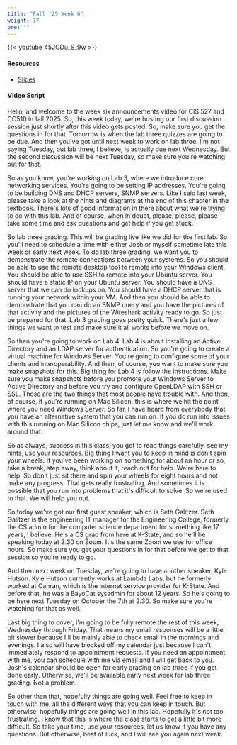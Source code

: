 ```yaml
---
title: "Fall '25 Week 6"
weight: 17
pre: ""
---
```


{{< youtube 45JCDu_S_9w >}}

#### Resources

* <a href="slides" target="_blank">Slides</a>

#### Video Script

Hello, and welcome to the week six announcements video for CIS 527 and CC510 in fall 2025. So, this week today, we're hosting our first discussion session just shortly after this video gets posted. So, make sure you get the questions in for that. Tomorrow is when the lab three quizzes are going to be due. And then you've got until next week to work on lab three. I'm not saying Tuesday, but lab three, I believe, is actually due next Wednesday. But the second discussion will be next Tuesday, so make sure you're watching out for that. 

So as you know, you're working on Lab 3, where we introduce core networking services. You're going to be setting IP addresses. You're going to be building DNS and DHCP servers, SNMP servers. Like I said last week, please take a look at the hints and diagrams at the end of this chapter in the textbook. There's lots of good information in there about what we're trying to do with this lab. And of course, when in doubt, please, please, please take some time and ask questions and get help if you get stuck. 

So lab three grading. This will be grading live like we did for the first lab. So you'll need to schedule a time with either Josh or myself sometime late this week or early next week. To do lab three grading, we want you to demonstrate the remote connections between your systems. So you should be able to use the remote desktop tool to remote into your Windows client. You should be able to use SSH to remote into your Ubuntu server. You should have a static IP on your Ubuntu server. You should have a DNS server that we can do lookups on. You should have a DHCP server that is running your network within your VM. And then you should be able to demonstrate that you can do an SNMP query and you have the pictures of that activity and the pictures of the Wireshark activity ready to go. So just be prepared for that. Lab 3 grading goes pretty quick. There's just a few things we want to test and make sure it all works before we move on. 

So then you're going to work on Lab 4. Lab 4 is about installing an Active Directory and an LDAP server for authentication. So you're going to create a virtual machine for Windows Server. You're going to configure some of your clients and interoperability. And then, of course, you want to make sure you make snapshots for this. Big thing for Lab 4 is follow the instructions. Make sure you make snapshots before you promote your Windows Server to Active Directory and before you try and configure OpenLDAP with SSH or SSL. Those are the two things that most people have trouble with. And then, of course, if you're running on Mac Silicon, this is where we hit the point where you need Windows Server. So far, I have heard from everybody that you have an alternative system that you can run on. If you do run into issues with this running on Mac Silicon chips, just let me know and we'll work around that. 

So as always, success in this class, you got to read things carefully, see my hints, use your resources. Big thing I want you to keep in mind is don't spin your wheels. If you've been working on something for about an hour or so, take a break, step away, think about it, reach out for help. We're here to help. So don't just sit there and spin your wheels for eight hours and not make any progress. That gets really frustrating. And sometimes it is possible that you run into problems that it's difficult to solve. So we're used to that. We will help you out. 

So today we've got our first guest speaker, which is Seth Galitzer. Seth Galitzer is the engineering IT manager for the Engineering College, formerly the CS admin for the computer science department for something like 17 years, I believe. He's a CS grad from here at K-State, and so he'll be speaking today at 2.30 on Zoom. It's the same Zoom we use for office hours. So make sure you get your questions in for that before we get to that session so you're ready to go. 

And then next week on Tuesday, we're going to have another speaker, Kyle Hutson. Kyle Hutson currently works at Lambda Labs, but he formerly worked at Canran, which is the internet service provider for K-State. And before that, he was a BayoCat sysadmin for about 12 years. So he's going to be here next Tuesday on October the 7th at 2.30. So make sure you're watching for that as well. 

Last big thing to cover, I'm going to be fully remote the rest of this week, Wednesday through Friday. That means my email responses will be a little bit slower because I'll be mainly able to check email in the mornings and evenings. I also will have blocked off my calendar just because I can't immediately respond to appointment requests. If you need an appointment with me, you can schedule with me via email and I will get back to you. Josh's calendar should be open for early grading on lab three if you get done early. Otherwise, we'll be available early next week for lab three grading. Not a problem. 

So other than that, hopefully things are going well. Feel free to keep in touch with me, all the different ways that you can keep in touch. But otherwise, hopefully things are going well in this lab. Hopefully it's not too frustrating. I know that this is where the class starts to get a little bit more difficult. So take your time, use your resources, let us know if you have any questions. But otherwise, best of luck, and I will see you again next week. 
